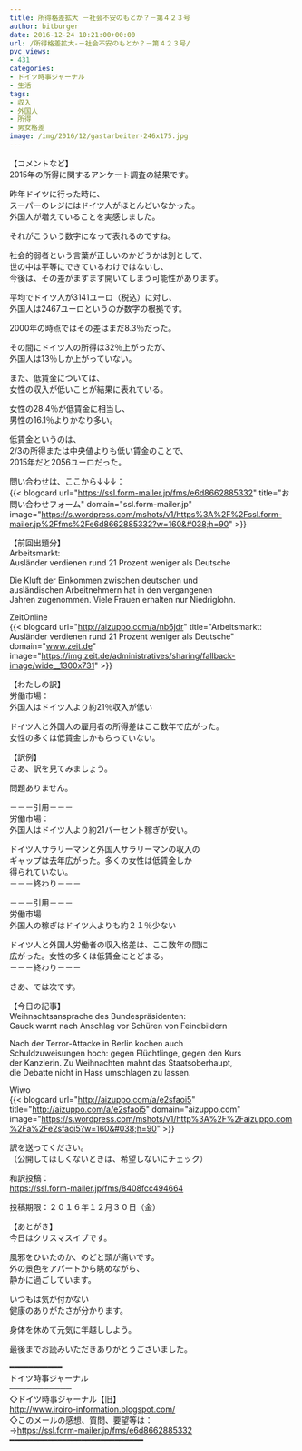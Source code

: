 ```yaml
---
title: 所得格差拡大 －社会不安のもとか？－第４２３号
author: bitburger
date: 2016-12-24 10:21:00+00:00
url: /所得格差拡大-－社会不安のもとか？－第４２３号/
pvc_views:
- 431
categories:
- ドイツ時事ジャーナル
- 生活
tags:
- 収入
- 外国人
- 所得
- 男女格差
image: /img/2016/12/gastarbeiter-246x175.jpg
---
```

【コメントなど】  
2015年の所得に関するアンケート調査の結果です。 

昨年ドイツに行った時に、  
スーパーのレジにはドイツ人がほとんどいなかった。  
外国人が増えていることを実感しました。 

それがこういう数字になって表れるのですね。

社会的弱者という言葉が正しいのかどうかは別として、  
世の中は平等にできているわけではないし、  
今後は、その差がますます開いてしまう可能性があります。

平均でドイツ人が3141ユーロ（税込）に対し、  
外国人は2467ユーロというのが数字の根拠です。

2000年の時点ではその差はまだ8.3％だった。

その間にドイツ人の所得は32％上がったが、  
外国人は13％しか上がっていない。 

また、低賃金については、  
女性の収入が低いことが結果に表れている。 

女性の28.4％が低賃金に相当し、  
男性の16.1％よりかなり多い。 

低賃金というのは、  
2/3の所得または中央値よりも低い賃金のことで、  
2015年だと2056ユーロだった。 

問い合わせは、ここから↓↓↓：  
{{< blogcard url="https://ssl.form-mailer.jp/fms/e6d8662885332" title="&#12362;&#21839;&#12356;&#21512;&#12431;&#12379;&#12501;&#12457;&#12540;&#12512;" domain="ssl.form-mailer.jp" image="https://s.wordpress.com/mshots/v1/https%3A%2F%2Fssl.form-mailer.jp%2Ffms%2Fe6d8662885332?w=160&#038;h=90" >}} 

【前回出題分】  
Arbeitsmarkt:  
Ausländer verdienen rund 21 Prozent weniger als Deutsche 

Die Kluft der Einkommen zwischen deutschen und  
ausländischen Arbeitnehmern hat in den vergangenen  
Jahren zugenommen. Viele Frauen erhalten nur Niedriglohn. 

ZeitOnline  
{{< blogcard url="http://aizuppo.com/a/nb6jdr" title="Arbeitsmarkt: Ausländer verdienen rund 21 Prozent weniger als Deutsche" domain="www.zeit.de" image="https://img.zeit.de/administratives/sharing/fallback-image/wide__1300x731" >}} 

【わたしの訳】  
労働市場：  
外国人はドイツ人より約21％収入が低い 

ドイツ人と外国人の雇用者の所得差はここ数年で広がった。  
女性の多くは低賃金しかもらっていない。 

【訳例】  
さあ、訳を見てみましょう。

問題ありません。 

－－－引用－－－  
労働市場：  
外国人はドイツ人より約21パーセント稼ぎが安い。  
  
ドイツ人サラリーマンと外国人サラリーマンの収入の  
ギャップは去年広がった。多くの女性は低賃金しか  
得られていない。  
－－－終わり－－－ 

－－－引用－－－  
労働市場  
外国人の稼ぎはドイツ人よりも約２１％少ない  
  
ドイツ人と外国人労働者の収入格差は、ここ数年の間に  
広がった。女性の多くは低賃金にとどまる。  
－－－終わり－－－ 

さあ、では次です。 

【今日の記事】  
Weihnachtsansprache des Bundespräsidenten:  
Gauck warnt nach Anschlag vor Schüren von Feindbildern 

Nach der Terror-Attacke in Berlin kochen auch  
Schuldzuweisungen hoch: gegen Flüchtlinge, gegen den Kurs  
der Kanzlerin. Zu Weihnachten mahnt das Staatsoberhaupt,  
die Debatte nicht in Hass umschlagen zu lassen. 

Wiwo  
{{< blogcard url="http://aizuppo.com/a/e2sfaoi5" title="http://aizuppo.com/a/e2sfaoi5" domain="aizuppo.com" image="https://s.wordpress.com/mshots/v1/http%3A%2F%2Faizuppo.com%2Fa%2Fe2sfaoi5?w=160&#038;h=90" >}} 

訳を送ってください。  
（公開してほしくないときは、希望しないにチェック） 

和訳投稿：  
 <https://ssl.form-mailer.jp/fms/8408fcc494664> 

投稿期限：２０１６年１２月３０日（金） 

【あとがき】  
今日はクリスマスイブです。 

風邪をひいたのか、のどと頭が痛いです。  
外の景色をアパートから眺めながら、  
静かに過ごしています。 

いつもは気が付かない  
健康のありがたさが分かります。 

身体を休めて元気に年越ししよう。

最後までお読みいただきありがとうございました。 

━━━━━━━━━━━  
ドイツ時事ジャーナル  
───────────  
◇ドイツ時事ジャーナル【旧】  
<http://www.iroiro-information.blogspot.com/>  
◇このメールの感想、質問、要望等は：  
-><https://ssl.form-mailer.jp/fms/e6d8662885332> ━━━━━━━━━━━━━━━━━━━━━━━━━━━━